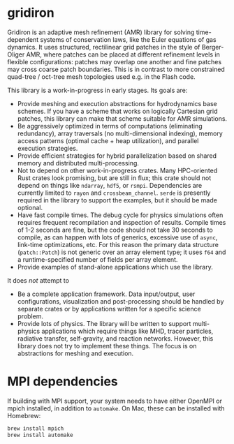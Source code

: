 # gridiron

Gridiron is an adaptive mesh refinement (AMR) library for solving
time-dependent systems of conservation laws, like the Euler equations of
gas dynamics. It uses structured, rectilinear grid patches in the style of
Berger-Oliger AMR, where patches can be placed at different refinement
levels in flexible configurations: patches may overlap one another and
fine patches may cross coarse patch boundaries. This is in contrast to
more constrained quad-tree / oct-tree mesh topologies used e.g. in the
Flash code.

This library is a work-in-progress in early stages. Its goals are:

- Provide meshing and execution abstractions for hydrodynamics base
  schemes. If you have a scheme that works on logically Cartesian grid
  patches, this library can make that scheme suitable for AMR simulations.
- Be aggressively optimized in terms of computations (eliminating
  redundancy), array traversals (no multi-dimensional indexing), memory
  access patterns (optimal cache + heap utilization), and parallel
  execution strategies.
- Provide efficient strategies for hybrid parallelization based on
  shared memory and distributed multi-processing.
- Not to depend on other work-in-progress crates. Many HPC-oriented Rust
  crates look promising, but are still in flux; this crate should not
  depend on things like `ndarray`, `hdf5`, or `rsmpi`. Dependencies are
  currently limited to `rayon` and `crossbeam_channel`. `serde` is
  presently required in the library to support the examples, but it should
  be made optional.
- Have fast compile times. The debug cycle for physics simulations often
  requires frequent recompilation and inspection of results. Compile times
  of 1-2 seconds are fine, but the code should not take 30 seconds to
  compile, as can happen with lots of generics, excessive use of `async`,
  link-time optimizations, etc. For this reason the primary data structure
  (`patch::Patch`) is not generic over an array element type; it uses
  `f64` and a runtime-specified number of fields per array element.
- Provide examples of stand-alone applications which use the library.

It does _not_ attempt to

- Be a complete application framework. Data input/output, user
  configurations, visualization and post-processing should be handled by
  separate crates or by applications written for a specific science
  problem.
- Provide lots of physics. The library will be written to support
  multi-physics applications which require things like MHD, tracer
  particles, radiative transfer, self-gravity, and reaction networks.
  However, this library does not try to implement these things. The focus
  is on abstractions for meshing and execution.

# MPI dependencies
If building with MPI support, your system needs to have either OpenMPI or mpich installed, in addition to  `automake`. On Mac, these can be installed with Homebrew:

```bash
brew install mpich
brew install automake
```
